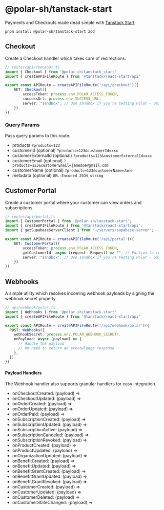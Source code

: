 # @polar-sh/tanstack-start

Payments and Checkouts made dead simple with [Tanstack Start](https://tanstack.com/start)

`pnpm install @polar-sh/tanstack-start zod`

## Checkout

Create a Checkout handler which takes care of redirections.

```typescript
// routes/api/checkout.ts
import { Checkout } from '@polar-sh/tanstack-start'
import { createAPIFileRoute } from '@tanstack/react-start/api'

export const APIRoute = createAPIFileRoute('/api/checkout')({
    GET: Checkout({
        accessToken: process.env.POLAR_ACCESS_TOKEN,
        successUrl: process.env.SUCCESS_URL,
		server: "sandbox", // Use sandbox if you're testing Polar - omit the parameter or pass 'production' otherwise
    })
})
```

### Query Params

Pass query params to this route.

- products `?products=123`
- customerId (optional) `?products=123&customerId=xxx`
- customerExternalId (optional) `?products=123&customerExternalId=xxx`
- customerEmail (optional) `?products=123&customerEmail=janedoe@gmail.com`
- customerName (optional) `?products=123&customerName=Jane`
- metadata (optional) `URL-Encoded JSON string`

## Customer Portal

Create a customer portal where your customer can view orders and subscriptions.

```typescript
// routes/api/portal.ts
import { CustomerPortal } from '@polar-sh/tanstack-start';
import { createAPIFileRoute } from '@tanstack/react-start/api';
import { getSupabaseServerClient } from '~/servers/supabase-server';

export const APIRoute = createAPIFileRoute('/api/portal')({
    GET: CustomerPortal({
      	accessToken: process.env.POLAR_ACCESS_TOKEN,
		getCustomerId: async (request: Request) => "", // Fuction to resolve a Polar Customer ID
		server: "sandbox", // Use sandbox if you're testing Polar - omit the parameter or pass 'production' otherwise
	})
})
```

## Webhooks

A simple utility which resolves incoming webhook payloads by signing the webhook secret properly.

```typescript
// api/webhook/polar.ts
import { Webhooks } from '@polar-sh/tanstack-start'
import { createAPIFileRoute } from '@tanstack/react-start/api'

export const APIRoute = createAPIFileRoute('/api/webhook/polar')({
  POST: Webhooks({
    webhookSecret: process.env.POLAR_WEBHOOK_SECRET!,
    onPayload: async (payload) => {
      // Handle the payload
      // No need to return an acknowledge response
    },
  })
})
```

#### Payload Handlers

The Webhook handler also supports granular handlers for easy integration.

- onCheckoutCreated: (payload) =>
- onCheckoutUpdated: (payload) =>
- onOrderCreated: (payload) =>
- onOrderUpdated: (payload) =>
- onOrderPaid: (payload) =>
- onSubscriptionCreated: (payload) =>
- onSubscriptionUpdated: (payload) =>
- onSubscriptionActive: (payload) =>
- onSubscriptionCanceled: (payload) =>
- onSubscriptionRevoked: (payload) =>
- onProductCreated: (payload) =>
- onProductUpdated: (payload) =>
- onOrganizationUpdated: (payload) =>
- onBenefitCreated: (payload) =>
- onBenefitUpdated: (payload) =>
- onBenefitGrantCreated: (payload) =>
- onBenefitGrantUpdated: (payload) =>
- onBenefitGrantRevoked: (payload) =>
- onCustomerCreated: (payload) =>
- onCustomerUpdated: (payload) =>
- onCustomerDeleted: (payload) =>
- onCustomerStateChanged: (payload) =>
